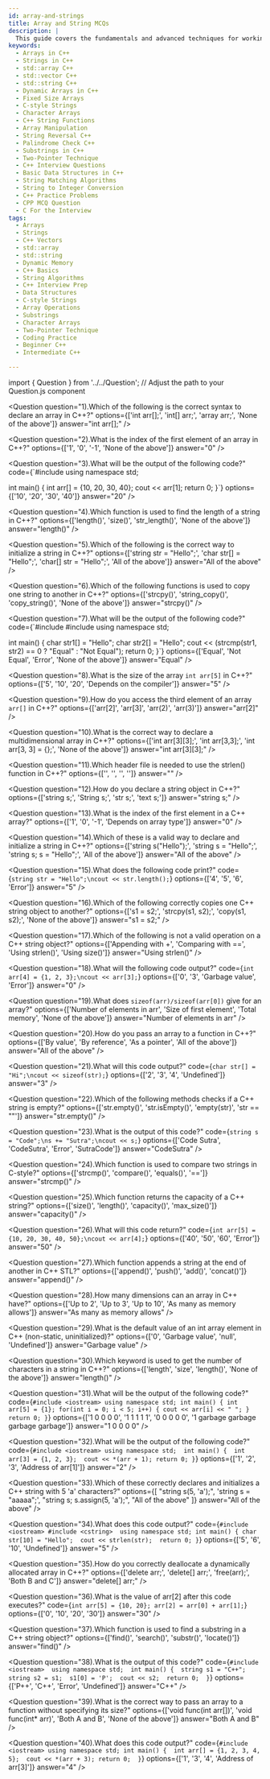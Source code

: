 ```yaml
---
id: array-and-strings
title: Array and String MCQs
description: |
  This guide covers the fundamentals and advanced techniques for working with arrays and strings in C++. Learn how to manipulate fixed-size arrays, dynamic arrays, and C-style strings, as well as leverage the power of `std::array`, `std::vector`, and `std::string` for safer, more efficient coding. Ideal for beginners and intermediates preparing for interviews or building foundational logic.
keywords:
  - Arrays in C++
  - Strings in C++
  - std::array C++
  - std::vector C++
  - std::string C++
  - Dynamic Arrays in C++
  - Fixed Size Arrays
  - C-style Strings
  - Character Arrays
  - C++ String Functions
  - Array Manipulation
  - String Reversal C++
  - Palindrome Check C++
  - Substrings in C++
  - Two-Pointer Technique
  - C++ Interview Questions
  - Basic Data Structures in C++
  - String Matching Algorithms
  - String to Integer Conversion
  - C++ Practice Problems
  - CPP MCQ Question
  - C For the Interview
tags:
  - Arrays
  - Strings
  - C++ Vectors
  - std::array
  - std::string
  - Dynamic Memory
  - C++ Basics
  - String Algorithms
  - C++ Interview Prep
  - Data Structures
  - C-style Strings
  - Array Operations
  - Substrings
  - Character Arrays
  - Two-Pointer Technique
  - Coding Practice
  - Beginner C++
  - Intermediate C++

---
```

import { Question } from '../../Question';  // Adjust the path to your Question.js component


  
  <Question
    question="1).Which of the following is the correct syntax to declare an array in C++?"
    options={['int arr[];', 'int[] arr;', 'array<int> arr;', 'None of the above']}
    answer="int arr[];"
  />

  <Question
    question="2).What is the index of the first element of an array in C++?"
    options={['1', '0', '-1', 'None of the above']}
    answer="0"
  />

  <Question
    question="3).What will be the output of the following code?"
    code={`#include <iostream>
using namespace std;

int main() {
int arr[] = {10, 20, 30, 40};
cout << arr[1];
return 0;
}`}
    options={['10', '20', '30', '40']}
    answer="20"
  />

  <Question
    question="4).Which function is used to find the length of a string in C++?"
    options={['length()', 'size()', 'str_length()', 'None of the above']}
    answer="length()"
  />

  <Question
    question="5).Which of the following is the correct way to initialize a string in C++?"
    options={['string str = "Hello";', 'char str[] = "Hello";', 'char[] str = "Hello";', 'All of the above']}
    answer="All of the above"
  />

  <Question
    question="6).Which of the following functions is used to copy one string to another in C++?"
    options={['strcpy()', 'string_copy()', 'copy_string()', 'None of the above']}
    answer="strcpy()"
  />

  <Question
    question="7).What will be the output of the following code?"
    code={`#include <iostream>
#include <cstring>
using namespace std;

int main() {
char str1[] = "Hello";
char str2[] = "Hello";
cout << (strcmp(str1, str2) == 0 ? "Equal" : "Not Equal");
return 0;
}`}
    options={['Equal', 'Not Equal', 'Error', 'None of the above']}
    answer="Equal"
  />

  <Question
    question="8).What is the size of the array `int arr[5]` in C++?"
    options={['5', '10', '20', 'Depends on the compiler']}
    answer="5"
  />

  <Question
    question="9).How do you access the third element of an array `arr[]` in C++?"
    options={['arr[2]', 'arr[3]', 'arr(2)', 'arr(3)']}
    answer="arr[2]"
  />

  <Question
    question="10).What is the correct way to declare a multidimensional array in C++?"
    options={['int arr[3][3];', 'int arr[3,3];', 'int arr[3, 3] = {};', 'None of the above']}
    answer="int arr[3][3];"
  />

  <Question
    question="11).Which header file is needed to use the strlen() function in C++?"
    options={['<string>', '<cstring>', '<cstdlib>', '<iostream>']}
    answer="<cstring>"
  />

  <Question
    question="12).How do you declare a string object in C++?"
    options={['string s;', 'String s;', 'str s;', 'text s;']}
    answer="string s;"
  />

  <Question
    question="13).What is the index of the first element in a C++ array?"
    options={['1', '0', '-1', 'Depends on array type']}
    answer="0"
  />

  <Question
    question="14).Which of these is a valid way to declare and initialize a string in C++?"
    options={['string s("Hello");', 'string s = "Hello";', 'string s; s = "Hello";', 'All of the above']}
    answer="All of the above"
  />

  <Question
    question="15).What does the following code print?"
    code={`string str = "Hello";\ncout << str.length();`}
    options={['4', '5', '6', 'Error']}
    answer="5"
  />

  <Question
    question="16).Which of the following correctly copies one C++ string object to another?"
    options={['s1 = s2;', 'strcpy(s1, s2);', 'copy(s1, s2);', 'None of the above']}
    answer="s1 = s2;"
  />

  <Question
    question="17).Which of the following is not a valid operation on a C++ string object?"
    options={['Appending with +', 'Comparing with ==', 'Using strlen()', 'Using size()']}
    answer="Using strlen()"
  />

  <Question
    question="18).What will the following code output?"
    code={`int arr[4] = {1, 2, 3};\ncout << arr[3];`}
    options={['0', '3', 'Garbage value', 'Error']}
    answer="0"
  />

  <Question
    question="19).What does `sizeof(arr)/sizeof(arr[0])` give for an array?"
    options={['Number of elements in arr', 'Size of first element', 'Total memory', 'None of the above']}
    answer="Number of elements in arr"
  />

  <Question
    question="20).How do you pass an array to a function in C++?"
    options={['By value', 'By reference', 'As a pointer', 'All of the above']}
    answer="All of the above"
  />

  <Question
    question="21).What will this code output?"
    code={`char str[] = "Hi";\ncout << sizeof(str);`}
    options={['2', '3', '4', 'Undefined']}
    answer="3"
  />

  <Question
    question="22).Which of the following methods checks if a C++ string is empty?"
    options={['str.empty()', 'str.isEmpty()', 'empty(str)', 'str == ""']}
    answer="str.empty()"
  />

  <Question
    question="23).What is the output of this code?"
    code={`string s = "Code";\ns += "Sutra";\ncout << s;`}
    options={['Code Sutra', 'CodeSutra', 'Error', 'SutraCode']}
    answer="CodeSutra"
  />

  <Question
    question="24).Which function is used to compare two strings in C-style?"
    options={['strcmp()', 'compare()', 'equals()', '==']}
    answer="strcmp()"
  />

  <Question
    question="25).Which function returns the capacity of a C++ string?"
    options={['size()', 'length()', 'capacity()', 'max_size()']}
    answer="capacity()"
  />

  <Question
    question="26).What will this code return?"
    code={`int arr[5] = {10, 20, 30, 40, 50};\ncout << arr[4];`}
    options={['40', '50', '60', 'Error']}
    answer="50"
  />

  <Question
    question="27).Which function appends a string at the end of another in C++ STL?"
    options={['append()', 'push()', 'add()', 'concat()']}
    answer="append()"
  />

  <Question
    question="28).How many dimensions can an array in C++ have?"
    options={['Up to 2', 'Up to 3', 'Up to 10', 'As many as memory allows']}
    answer="As many as memory allows"
  />

  <Question
    question="29).What is the default value of an int array element in C++ (non-static, uninitialized)?"
    options={['0', 'Garbage value', 'null', 'Undefined']}
    answer="Garbage value"
  />

  <Question
    question="30).Which keyword is used to get the number of characters in a string in C++?"
    options={['length', 'size', 'length()', 'None of the above']}
    answer="length()"
  />

  <Question
    question="31).What will be the output of the following code?"
    code={`#include <iostream>
      using namespace std;
      int main() {
        int arr[5] = {1};
          for(int i = 0; i < 5; i++) {
            cout << arr[i] << " ";
        }
        return 0;
      }`}
    options={['1 0 0 0 0', '1 1 1 1 1', '0 0 0 0 0', '1 garbage garbage garbage garbage']}
    answer="1 0 0 0 0"
/>

<Question
  question="32).What will be the output of the following code?"
  code={` #include <iostream>
   using namespace std; 
   int main() { 
    int arr[3] = {1, 2, 3}; 
    cout << *(arr + 1);
     return 0;
      } `}
  options={['1', '2', '3', 'Address of arr[1]']}
  answer="2"
/>

<Question
  question="33).Which of these correctly declares and initializes a C++ string with 5 'a' characters?"
  options={[
    "string s(5, 'a');",
    'string s = "aaaaa";',
    "string s; s.assign(5, 'a');",
    "All of the above"
  ]}
  answer="All of the above"
/>


<Question
question="34).What does this code output?"
  code={`#include <iostream>
   #include <cstring> 
   using namespace std;
    int main() {
       char str[10] = "Hello"; 
       cout << strlen(str); 
       return 0;
        }`}
  options={['5', '6', '10', 'Undefined']}
  answer="5"
/>

<Question
  question="35).How do you correctly deallocate a dynamically allocated array in C++?"
  options={['delete arr;', 'delete[] arr;', 'free(arr);', 'Both B and C']}
  answer="delete[] arr;"
/>

<Question
  question="36).What is the value of arr[2] after this code executes?"
  code={`int arr[5] = {10, 20}; arr[2] = arr[0] + arr[1];`}
  options={['0', '10', '20', '30']}
  answer="30"
/>


<Question
  question="37).Which function is used to find a substring in a C++ string object?"
  options={['find()', 'search()', 'substr()', 'locate()']}
  answer="find()"
  />

<Question
  question="38).What is the output of this code?"
    code={`#include <iostream> 
    using namespace std; 
    int main() { 
      string s1 = "C++";
      string s2 = s1; 
      s1[0] = 'P'; 
      cout << s2; 
      return 0; 
      }`}
  options={['P++', 'C++', 'Error', 'Undefined']}
  answer="C++"
  />

<Question
  question="39).What is the correct way to pass an array to a function without specifying its size?"
  options={['void func(int arr[])', 'void func(int* arr)', 'Both A and B', 'None of the above']}
  answer="Both A and B"
  />

<Question
  question="40).What does this code output?"
    code={`#include <iostream>
    using namespace std;
    int main() { 
      int arr[] = {1, 2, 3, 4, 5}; 
      cout << *(arr + 3);
      return 0; 
      }`}
  options={['1', '3', '4', 'Address of arr[3]']}
  answer="4"
  />